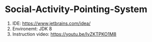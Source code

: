 # Social-Activity-Pointing-System

1. IDE: https://www.jetbrains.com/idea/
2. Environemt: JDK 8
3. Instruction video: https://youtu.be/IvZKTPKO1M8
